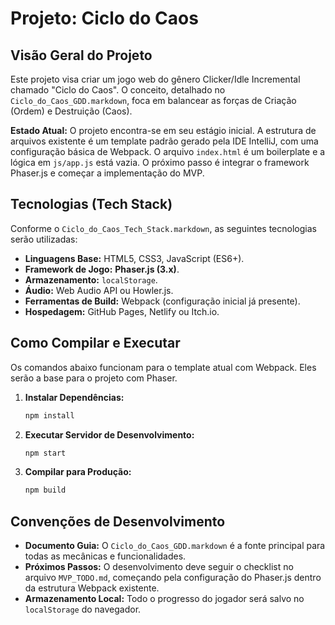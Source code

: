 # Projeto: Ciclo do Caos

## Visão Geral do Projeto

Este projeto visa criar um jogo web do gênero Clicker/Idle Incremental chamado "Ciclo do Caos". O conceito, detalhado no `Ciclo_do_Caos_GDD.markdown`, foca em balancear as forças de Criação (Ordem) e Destruição (Caos).

**Estado Atual:** O projeto encontra-se em seu estágio inicial. A estrutura de arquivos existente é um template padrão gerado pela IDE IntelliJ, com uma configuração básica de Webpack. O arquivo `index.html` é um boilerplate e a lógica em `js/app.js` está vazia. O próximo passo é integrar o framework Phaser.js e começar a implementação do MVP.

## Tecnologias (Tech Stack)

Conforme o `Ciclo_do_Caos_Tech_Stack.markdown`, as seguintes tecnologias serão utilizadas:

*   **Linguagens Base:** HTML5, CSS3, JavaScript (ES6+).
*   **Framework de Jogo:** **Phaser.js (3.x)**.
*   **Armazenamento:** `localStorage`.
*   **Áudio:** Web Audio API ou Howler.js.
*   **Ferramentas de Build:** Webpack (configuração inicial já presente).
*   **Hospedagem:** GitHub Pages, Netlify ou Itch.io.

## Como Compilar e Executar

Os comandos abaixo funcionam para o template atual com Webpack. Eles serão a base para o projeto com Phaser.

1.  **Instalar Dependências:**
    ```bash
    npm install
    ```

2.  **Executar Servidor de Desenvolvimento:**
    ```bash
    npm start
    ```

3.  **Compilar para Produção:**
    ```bash
    npm build
    ```

## Convenções de Desenvolvimento

*   **Documento Guia:** O `Ciclo_do_Caos_GDD.markdown` é a fonte principal para todas as mecânicas e funcionalidades.
*   **Próximos Passos:** O desenvolvimento deve seguir o checklist no arquivo `MVP_TODO.md`, começando pela configuração do Phaser.js dentro da estrutura Webpack existente.
*   **Armazenamento Local:** Todo o progresso do jogador será salvo no `localStorage` do navegador.
